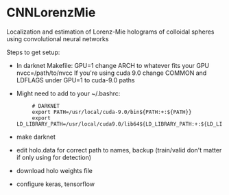 # CNNLorenzMie
Localization and estimation of Lorenz-Mie holograms of colloidal spheres using convolutional neural networks


Steps to get setup:
- In darknet Makefile: GPU=1
               change ARCH to whatever fits your GPU
               nvcc=/path/to/nvcc
	       If you're using cuda 9.0 change COMMON and LDFLAGS under GPU=1 to cuda-9.0 paths

- Might need to add to your ~/.bashrc:

	       # DARKNET
	       export PATH=/usr/local/cuda-9.0/bin${PATH:+:${PATH}}
	       export LD_LIBRARY_PATH=/usr/local/cuda9.0/lib64${LD_LIBRARY_PATH:+:${LD_LIBRARY_PATH}}

- make darknet 
- edit holo.data for correct path to names, backup (train/valid don't matter if only using for detection)
- download holo weights file
- configure keras, tensorflow

